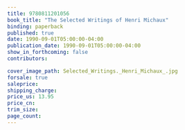 ```yaml
---
title: 9780811201056
book_title: "The Selected Writings of Henri Michaux"
binding: paperback
published: true
date: 1990-09-01T05:00:00-04:00
publication_date: 1990-09-01T05:00:00-04:00
show_in_forthcoming: false
contributors:

cover_image_path: Selected_Writings._Henri_Michaux_.jpg
forsale: true
saleprice:
shipping_charge:
price_us: 13.95
price_cn:
trim_size:
page_count:
---
```


